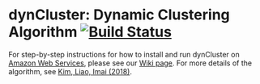# dynCluster: Dynamic Clustering Algorithm [![Build Status](https://travis-ci.org/kosukeimai/dynCluster.svg?branch=master)](https://travis-ci.org/kosukeimai/dynCluster)

For step-by-step instructions for how to install and run dynCluster on [Amazon Web Services](https://aws.amazon.com/), please see our [Wiki page](https://github.com/kosukeimai/dynCluster/wiki). For more details of the algorithm, see [Kim, Liao, Imai (2018)](https://www.stevenliao.org/uploads/2/5/6/9/25699716/bigtrade.pdf).

